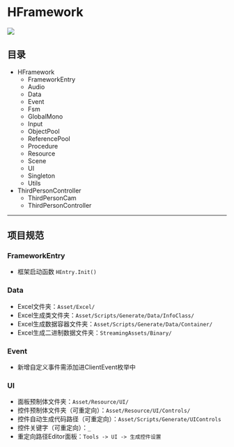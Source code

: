 # HFramework
![](https://img.shields.io/badge/version-2.0.2-blue)

## 目录

- HFramework
  - FrameworkEntry
  - Audio
  - Data
  - Event
  - Fsm
  - GlobalMono
  - Input
  - ObjectPool
  - ReferencePool
  - Procedure
  - Resource
  - Scene
  - UI
  - Singleton
  - Utils
- ThirdPersonController
  - ThirdPersonCam
  - ThirdPersonController

---

## 项目规范

### FrameworkEntry
- 框架启动函数 `HEntry.Init()`

### Data
- Excel文件夹：`Asset/Excel/`
- Excel生成类文件夹：`Asset/Scripts/Generate/Data/InfoClass/`
- Excel生成数据容器文件夹：`Asset/Scripts/Generate/Data/Container/`
- Excel生成二进制数据文件夹：`StreamingAssets/Binary/`

### Event
- 新增自定义事件需添加进ClientEvent枚举中

### UI
- 面板预制体文件夹：`Asset/Resource/UI/`
- 控件预制体文件夹（可重定向）：`Asset/Resource/UI/Controls/`
- 控件自动生成代码路径（可重定向）：`Asset/Scripts/Generate/UIControls`
- 控件关键字（可重定向）：`_`
- 重定向路径Editor面板：`Tools -> UI -> 生成控件设置`